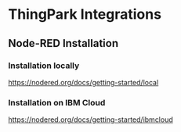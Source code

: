 # ThingPark Integrations
## Node-RED Installation
### Installation locally
https://nodered.org/docs/getting-started/local
### Installation on IBM Cloud
https://nodered.org/docs/getting-started/ibmcloud

